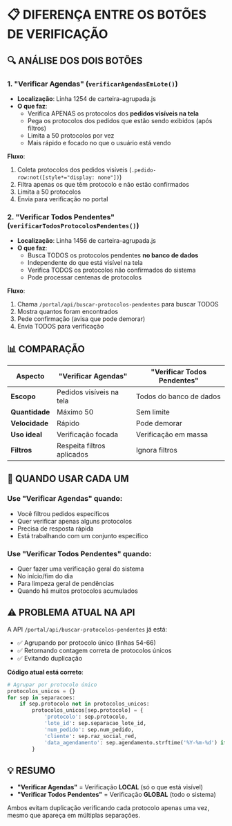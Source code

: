 # 📋 DIFERENÇA ENTRE OS BOTÕES DE VERIFICAÇÃO

## 🔍 ANÁLISE DOS DOIS BOTÕES

### 1. **"Verificar Agendas"** (`verificarAgendasEmLote()`)
- **Localização**: Linha 1254 de carteira-agrupada.js
- **O que faz**: 
  - Verifica APENAS os protocolos dos **pedidos visíveis na tela**
  - Pega os protocolos dos pedidos que estão sendo exibidos (após filtros)
  - Limita a 50 protocolos por vez
  - Mais rápido e focado no que o usuário está vendo

**Fluxo**:
1. Coleta protocolos dos pedidos visíveis (`.pedido-row:not([style*="display: none"])`)
2. Filtra apenas os que têm protocolo e não estão confirmados
3. Limita a 50 protocolos
4. Envia para verificação no portal

### 2. **"Verificar Todos Pendentes"** (`verificarTodosProtocolosPendentes()`)
- **Localização**: Linha 1456 de carteira-agrupada.js
- **O que faz**:
  - Busca TODOS os protocolos pendentes **no banco de dados**
  - Independente do que está visível na tela
  - Verifica TODOS os protocolos não confirmados do sistema
  - Pode processar centenas de protocolos

**Fluxo**:
1. Chama `/portal/api/buscar-protocolos-pendentes` para buscar TODOS
2. Mostra quantos foram encontrados
3. Pede confirmação (avisa que pode demorar)
4. Envia TODOS para verificação

## 📊 COMPARAÇÃO

| Aspecto | "Verificar Agendas" | "Verificar Todos Pendentes" |
|---------|-------------------|---------------------------|
| **Escopo** | Pedidos visíveis na tela | Todos do banco de dados |
| **Quantidade** | Máximo 50 | Sem limite |
| **Velocidade** | Rápido | Pode demorar |
| **Uso ideal** | Verificação focada | Verificação em massa |
| **Filtros** | Respeita filtros aplicados | Ignora filtros |

## 🎯 QUANDO USAR CADA UM

### Use "Verificar Agendas" quando:
- Você filtrou pedidos específicos
- Quer verificar apenas alguns protocolos
- Precisa de resposta rápida
- Está trabalhando com um conjunto específico

### Use "Verificar Todos Pendentes" quando:
- Quer fazer uma verificação geral do sistema
- No início/fim do dia
- Para limpeza geral de pendências
- Quando há muitos protocolos acumulados

## ⚠️ PROBLEMA ATUAL NA API

A API `/portal/api/buscar-protocolos-pendentes` já está:
- ✅ Agrupando por protocolo único (linhas 54-66)
- ✅ Retornando contagem correta de protocolos únicos
- ✅ Evitando duplicação

**Código atual está correto**:
```python
# Agrupar por protocolo único
protocolos_unicos = {}
for sep in separacoes:
    if sep.protocolo not in protocolos_unicos:
        protocolos_unicos[sep.protocolo] = {
            'protocolo': sep.protocolo,
            'lote_id': sep.separacao_lote_id,
            'num_pedido': sep.num_pedido,
            'cliente': sep.raz_social_red,
            'data_agendamento': sep.agendamento.strftime('%Y-%m-%d') if sep.agendamento else None
        }
```

## 💡 RESUMO

- **"Verificar Agendas"** = Verificação **LOCAL** (só o que está visível)
- **"Verificar Todos Pendentes"** = Verificação **GLOBAL** (todo o sistema)

Ambos evitam duplicação verificando cada protocolo apenas uma vez, mesmo que apareça em múltiplas separações.